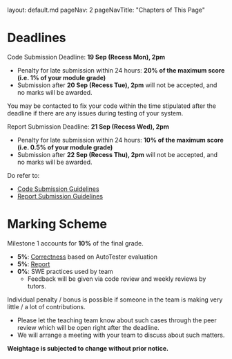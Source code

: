 <br>

<frontmatter>
  layout: default.md
  pageNav: 2
  pageNavTitle: "Chapters of This Page"
</frontmatter>

[](#deadlines)Deadlines
=======================

Code Submission Deadline: **19 Sep (Recess Mon), 2pm**

*   Penalty for late submission within 24 hours: **20% of the maximum score (i.e. 1% of your module grade)**
*   Submission after **20 Sep (Recess Tue), 2pm** will not be accepted, and no marks will be awarded.

You may be contacted to fix your code within the time stipulated after the deadline if there are any issues during testing of your system.

Report Submission Deadline: **21 Sep (Recess Wed), 2pm**

*   Penalty for late submission within 24 hours: **10% of the maximum score (i.e. 0.5% of your module grade)**
*   Submission after **22 Sep (Recess Thu), 2pm** will not be accepted, and no marks will be awarded.

Do refer to:

*   [Code Submission Guidelines](../project-requirement-guidelines/csg.html)
*   [Report Submission Guidelines](../project-requirement-guidelines/rsg.html)

[](#marking-scheme)Marking Scheme
=================================

Milestone 1 accounts for **10%** of the final grade.

*   **5%**: [Correctness](../project-requirement-guidelines/gg.html#spa-correctness-grading) based on AutoTester evaluation
*   **5%**: [Report](../project-requirement-guidelines/gg.html#spa-correctness-grading)
*   **0%**: SWE practices used by team
    *   Feedback will be given via code review and weekly reviews by tutors.

Individual penalty / bonus is possible if someone in the team is making very little / a lot of contributions.

*   Please let the teaching team know about such cases through the peer review which will be open right after the deadline.
*   We will arrange a meeting with your team to discuss about such matters.

**Weightage is subjected to change without prior notice.**